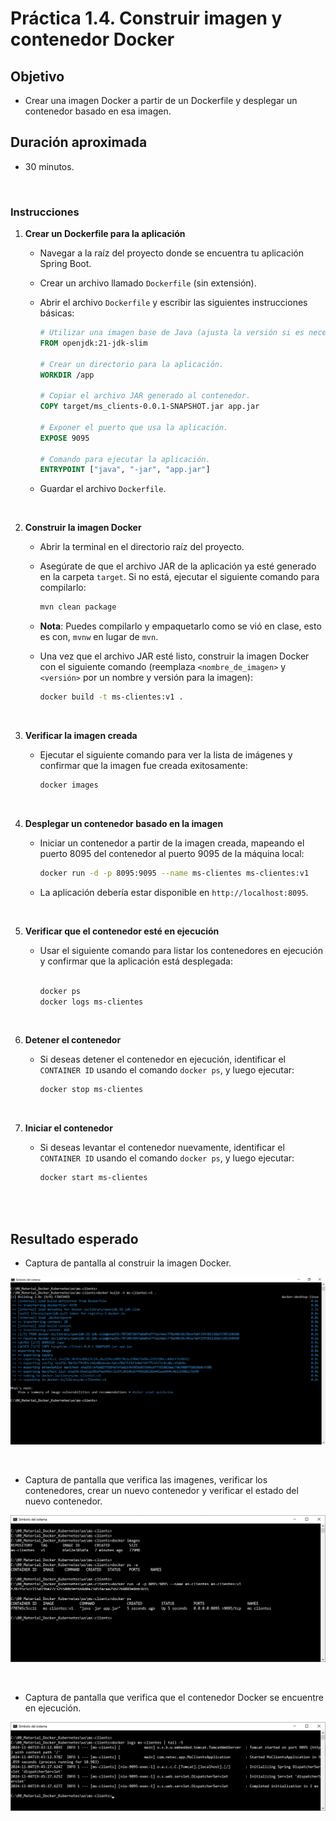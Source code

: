 # Práctica 1.4. Construir imagen y contenedor Docker

## Objetivo

- Crear una imagen Docker a partir de un Dockerfile y desplegar un contenedor basado en esa imagen.

## Duración aproximada

- 30 minutos.

<br/>

### Instrucciones

1. **Crear un Dockerfile para la aplicación**

   - Navegar a la raíz del proyecto donde se encuentra tu aplicación Spring Boot.

   - Crear un archivo llamado `Dockerfile` (sin extensión).
   
   - Abrir el archivo `Dockerfile` y escribir las siguientes instrucciones básicas:

     ```dockerfile
     # Utilizar una imagen base de Java (ajusta la versión si es necesario).
     FROM openjdk:21-jdk-slim

     # Crear un directorio para la aplicación.
     WORKDIR /app

     # Copiar el archivo JAR generado al contenedor.
     COPY target/ms_clients-0.0.1-SNAPSHOT.jar app.jar

     # Exponer el puerto que usa la aplicación.
     EXPOSE 9095

     # Comando para ejecutar la aplicación.
     ENTRYPOINT ["java", "-jar", "app.jar"]
     ```

   - Guardar el archivo `Dockerfile`.


<br/>

2. **Construir la imagen Docker**

   - Abrir la terminal en el directorio raíz del proyecto.

   - Asegúrate de que el archivo JAR de la aplicación ya esté generado en la carpeta `target`. Si no está, ejecutar el siguiente comando para compilarlo:

     ```bash
     mvn clean package
     ```

    - **Nota**: Puedes compilarlo y empaquetarlo como se vió en clase, esto es con, `mvnw` en lugar de `mvn`.

   - Una vez que el archivo JAR esté listo, construir la imagen Docker con el siguiente comando (reemplaza `<nombre_de_imagen>` y `<versión>` por un nombre y versión para la imagen):

     ```bash
     docker build -t ms-clientes:v1 .
     ```


<br/>

3. **Verificar la imagen creada**

   - Ejecutar el siguiente comando para ver la lista de imágenes y confirmar que la imagen fue creada exitosamente:

     ```bash
     docker images
     ```

<br/>

4. **Desplegar un contenedor basado en la imagen**

   - Iniciar un contenedor a partir de la imagen creada, mapeando el puerto 8095 del contenedor al puerto 9095 de la máquina local:

     ```bash
     docker run -d -p 8095:9095 --name ms-clientes ms-clientes:v1
     ```

   - La aplicación debería estar disponible en `http://localhost:8095`.


<br/>


5. **Verificar que el contenedor esté en ejecución**

   - Usar el siguiente comando para listar los contenedores en ejecución y confirmar que la aplicación está desplegada:

     ```bash

     docker ps
     docker logs ms-clientes
     ```

<br/>

6. **Detener el contenedor**

   - Si deseas detener el contenedor en ejecución, identificar el `CONTAINER ID` usando el comando `docker ps`, y luego ejecutar:

     ```bash
     docker stop ms-clientes
     ```


<br/>


7. **Iniciar el contenedor**

   - Si deseas levantar el contenedor nuevamente, identificar el `CONTAINER ID` usando el comando `docker ps`, y luego ejecutar:

     ```bash
     docker start ms-clientes
     ```


<br/>
<br/>

## Resultado esperado

- Captura de pantalla al construir la imagen Docker.

![docker build](../images/u1_4_1.png)



<br/>

- Captura de pantalla que verifica las imagenes, verificar los contenedores, crear un nuevo contenedor y verificar el estado del nuevo contenedor.

![docker build](../images/u1_4_2.png)



<br/>

- Captura de pantalla que verifica que el contenedor Docker se encuentre en ejecución.

![docker build](../images/u1_4_3.png)

